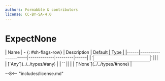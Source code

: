 ```yaml
---
authors: Formabble & contributors
license: CC-BY-SA-4.0
---
```



# ExpectNone

<div class="sh-parameters" markdown="1">
| Name | - {: #sh-flags-row} | Description | Default | Type |
|------|---------------------|-------------|---------|------|
| `<input>` || | | [`Any`](../../types/#any) |
| `<output>` || | | [`None`](../../types/#none) |

</div>



--8<-- "includes/license.md"

